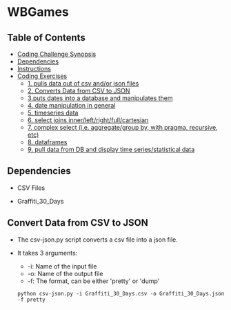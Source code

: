 # WBGames

## Table of Contents

- [Coding Challenge Synopsis](#coding-challenge-synopsis)
- [Dependencies](#dependencies)
- [Instructions](#instructions)
- [Coding Exercises](#coding-exercises)
  - [1. pulls data out of csv and/or json files](#1.pulls-data-out-of-csv-and/or-json-files)
  - [2. Converts Data from CSV to JSON](#converts-data-from-csv-to-json)
  - [3.puts dates into a database and manipulates them](#puts-dates-into-a-database-and-manipulates-them)
  - [4. date manipulation in general](#date-manipulation-in-general)
  - [5. timeseries data](#timeseries-data)
  - [6. select joins inner/left/right/full/cartesian](#select-joins-inner/left/right/full/cartesian)
  - [7. complex select (i.e. aggregate/group by, with pragma, recursive, etc)](#complex-select-(i.e.-aggregate/group-by,-with-pragma,-recursive,-etc))
  - [8. dataframes](#dataframes)
  - [9. pull data from DB and display time series/statistical data](#pull-data-from-DB-and-display-time-series/statistical-data)

## Dependencies

* CSV Files
 - Graffiti_30_Days


## Convert Data from CSV to JSON

  - The csv-json.py script converts a csv file into a json file.
  - It takes 3 arguments:
     * -i: Name of the input file
     * -o: Name of the output file
     * -f: The format, can be either 'pretty' or 'dump'

     ```shell
     python csv-json.py -i Graffiti_30_Days.csv -o Graffiti_30_Days.json -f pretty
     ```
